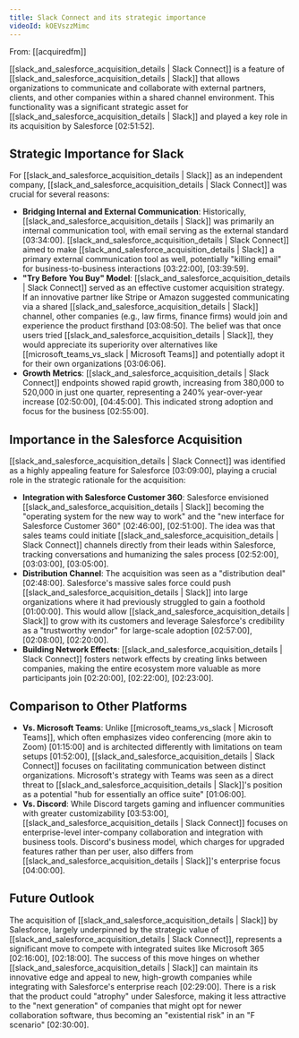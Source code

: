 ```yaml
---
title: Slack Connect and its strategic importance
videoId: kOEVszzMimc
---
```


From: [[acquiredfm]] <br/> 

[[slack_and_salesforce_acquisition_details | Slack Connect]] is a feature of [[slack_and_salesforce_acquisition_details | Slack]] that allows organizations to communicate and collaborate with external partners, clients, and other companies within a shared channel environment. This functionality was a significant strategic asset for [[slack_and_salesforce_acquisition_details | Slack]] and played a key role in its acquisition by Salesforce <a class="yt-timestamp" data-t="02:51:52">[02:51:52]</a>.

## Strategic Importance for Slack

For [[slack_and_salesforce_acquisition_details | Slack]] as an independent company, [[slack_and_salesforce_acquisition_details | Slack Connect]] was crucial for several reasons:

*   **Bridging Internal and External Communication**: Historically, [[slack_and_salesforce_acquisition_details | Slack]] was primarily an internal communication tool, with email serving as the external standard <a class="yt-timestamp" data-t="03:34:00">[03:34:00]</a>. [[slack_and_salesforce_acquisition_details | Slack Connect]] aimed to make [[slack_and_salesforce_acquisition_details | Slack]] a primary external communication tool as well, potentially "killing email" for business-to-business interactions <a class="yt-timestamp" data-t="03:22:00">[03:22:00]</a>, <a class="yt-timestamp" data-t="03:39:59">[03:39:59]</a>.
*   **"Try Before You Buy" Model**: [[slack_and_salesforce_acquisition_details | Slack Connect]] served as an effective customer acquisition strategy. If an innovative partner like Stripe or Amazon suggested communicating via a shared [[slack_and_salesforce_acquisition_details | Slack]] channel, other companies (e.g., law firms, finance firms) would join and experience the product firsthand <a class="yt-timestamp" data-t="03:08:50">[03:08:50]</a>. The belief was that once users tried [[slack_and_salesforce_acquisition_details | Slack]], they would appreciate its superiority over alternatives like [[microsoft_teams_vs_slack | Microsoft Teams]] and potentially adopt it for their own organizations <a class="yt-timestamp" data-t="03:06:06">[03:06:06]</a>.
*   **Growth Metrics**: [[slack_and_salesforce_acquisition_details | Slack Connect]] endpoints showed rapid growth, increasing from 380,000 to 520,000 in just one quarter, representing a 240% year-over-year increase <a class="yt-timestamp" data-t="02:50:00">[02:50:00]</a>, <a class="yt-timestamp" data-t="04:45:00">[04:45:00]</a>. This indicated strong adoption and focus for the business <a class="yt-timestamp" data-t="02:55:00">[02:55:00]</a>.

## Importance in the Salesforce Acquisition

[[slack_and_salesforce_acquisition_details | Slack Connect]] was identified as a highly appealing feature for Salesforce <a class="yt-timestamp" data-t="03:09:00">[03:09:00]</a>, playing a crucial role in the strategic rationale for the acquisition:

*   **Integration with Salesforce Customer 360**: Salesforce envisioned [[slack_and_salesforce_acquisition_details | Slack]] becoming the "operating system for the new way to work" and the "new interface for Salesforce Customer 360" <a class="yt-timestamp" data-t="02:46:00">[02:46:00]</a>, <a class="yt-timestamp" data-t="02:51:00">[02:51:00]</a>. The idea was that sales teams could initiate [[slack_and_salesforce_acquisition_details | Slack Connect]] channels directly from their leads within Salesforce, tracking conversations and humanizing the sales process <a class="yt-timestamp" data-t="02:52:00">[02:52:00]</a>, <a class="yt-timestamp" data-t="03:03:00">[03:03:00]</a>, <a class="yt-timestamp" data-t="03:05:00">[03:05:00]</a>.
*   **Distribution Channel**: The acquisition was seen as a "distribution deal" <a class="yt-timestamp" data-t="02:48:00">[02:48:00]</a>. Salesforce's massive sales force could push [[slack_and_salesforce_acquisition_details | Slack]] into large organizations where it had previously struggled to gain a foothold <a class="yt-timestamp" data-t="01:00:00">[01:00:00]</a>. This would allow [[slack_and_salesforce_acquisition_details | Slack]] to grow with its customers and leverage Salesforce's credibility as a "trustworthy vendor" for large-scale adoption <a class="yt-timestamp" data-t="02:57:00">[02:57:00]</a>, <a class="yt-timestamp" data-t="02:08:00">[02:08:00]</a>, <a class="yt-timestamp" data-t="02:20:00">[02:20:00]</a>.
*   **Building Network Effects**: [[slack_and_salesforce_acquisition_details | Slack Connect]] fosters network effects by creating links between companies, making the entire ecosystem more valuable as more participants join <a class="yt-timestamp" data-t="02:20:00">[02:20:00]</a>, <a class="yt-timestamp" data-t="02:22:00">[02:22:00]</a>, <a class="yt-timestamp" data-t="02:23:00">[02:23:00]</a>.

## Comparison to Other Platforms

*   **Vs. Microsoft Teams**: Unlike [[microsoft_teams_vs_slack | Microsoft Teams]], which often emphasizes video conferencing (more akin to Zoom) <a class="yt-timestamp" data-t="01:15:00">[01:15:00]</a> and is architected differently with limitations on team setups <a class="yt-timestamp" data-t="01:52:00">[01:52:00]</a>, [[slack_and_salesforce_acquisition_details | Slack Connect]] focuses on facilitating communication between distinct organizations. Microsoft's strategy with Teams was seen as a direct threat to [[slack_and_salesforce_acquisition_details | Slack]]'s position as a potential "hub for essentially an office suite" <a class="yt-timestamp" data-t="01:06:00">[01:06:00]</a>.
*   **Vs. Discord**: While Discord targets gaming and influencer communities with greater customizability <a class="yt-timestamp" data-t="03:53:00">[03:53:00]</a>, [[slack_and_salesforce_acquisition_details | Slack Connect]] focuses on enterprise-level inter-company collaboration and integration with business tools. Discord's business model, which charges for upgraded features rather than per user, also differs from [[slack_and_salesforce_acquisition_details | Slack]]'s enterprise focus <a class="yt-timestamp" data-t="04:00:00">[04:00:00]</a>.

## Future Outlook

The acquisition of [[slack_and_salesforce_acquisition_details | Slack]] by Salesforce, largely underpinned by the strategic value of [[slack_and_salesforce_acquisition_details | Slack Connect]], represents a significant move to compete with integrated suites like Microsoft 365 <a class="yt-timestamp" data-t="02:16:00">[02:16:00]</a>, <a class="yt-timestamp" data-t="02:18:00">[02:18:00]</a>. The success of this move hinges on whether [[slack_and_salesforce_acquisition_details | Slack]] can maintain its innovative edge and appeal to new, high-growth companies while integrating with Salesforce's enterprise reach <a class="yt-timestamp" data-t="02:29:00">[02:29:00]</a>. There is a risk that the product could "atrophy" under Salesforce, making it less attractive to the "next generation" of companies that might opt for newer collaboration software, thus becoming an "existential risk" in an "F scenario" <a class="yt-timestamp" data-t="02:30:00">[02:30:00]</a>.